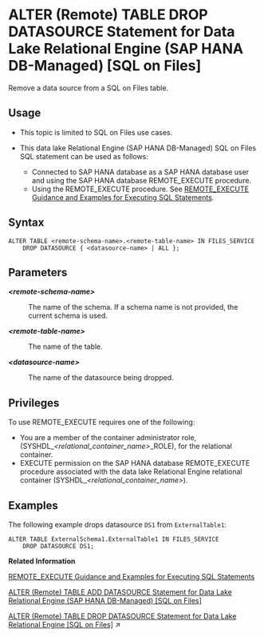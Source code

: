 <!-- loio1e570afca5014f4098f36be8db1129b6 -->

# ALTER \(Remote\) TABLE DROP DATASOURCE Statement for Data Lake Relational Engine \(SAP HANA DB-Managed\) \[SQL on Files\]

Remove a data source from a SQL on Files table.



<a name="loio1e570afca5014f4098f36be8db1129b6__section_inj_b3b_nqb"/>

## Usage

-   This topic is limited to SQL on Files use cases.

-   This data lake Relational Engine \(SAP HANA DB-Managed\) SQL on Files SQL statement can be used as follows:

    -   Connected to SAP HANA database as a SAP HANA database user and using the SAP HANA database REMOTE\_EXECUTE procedure.
    -   Using the REMOTE\_EXECUTE procedure. See [REMOTE\_EXECUTE Guidance and Examples for Executing SQL Statements](../030-sql-statements/remote-execute-guidance-and-examples-for-executing-sql-statements-fd99ac0.md).





<a name="loio1e570afca5014f4098f36be8db1129b6__section_f45_23b_nqb"/>

## Syntax

```
ALTER TABLE <remote-schema-name>.<remote-table-name> IN FILES_SERVICE 
	DROP DATASOURCE { <datasource-name> | ALL };
```



<a name="loio1e570afca5014f4098f36be8db1129b6__section_iww_23b_nqb"/>

## Parameters


<dl>
<dt><b>

*<remote-schema-name\>*

</b></dt>
<dd>

The name of the schema. If a schema name is not provided, the current schema is used.



</dd><dt><b>

*<remote-table-name\>*

</b></dt>
<dd>

The name of the table.



</dd><dt><b>

*<datasource-name\>*

</b></dt>
<dd>

The name of the datasource being dropped.



</dd>
</dl>



<a name="loio1e570afca5014f4098f36be8db1129b6__section_srk_zhb_nqb"/>

## Privileges

To use REMOTE\_EXECUTE requires one of the following:

-   You are a member of the container administrator role, \(SYSHDL\_*<relational\_container\_name\>*\_ROLE\), for the relational container.
-   EXECUTE permission on the SAP HANA database REMOTE\_EXECUTE procedure associated with the data lake Relational Engine relational container \(SYSHDL\_*<relational\_container\_name\>*\).



## Examples

The following example drops datasource `DS1` from `ExternalTable1`:

```
ALTER TABLE ExternalSchema1.ExternalTable1 IN FILES_SERVICE 
	DROP DATASOURCE DS1;
```

**Related Information**  


[REMOTE\_EXECUTE Guidance and Examples for Executing SQL Statements](../030-sql-statements/remote-execute-guidance-and-examples-for-executing-sql-statements-fd99ac0.md "To run data lake Relational Engine SQL statements using the SAP HANA database REMOTE_EXECUTE or REMOTE_EXECUTE_DDL procedure, you embed the SQL syntax within the procedure.")

[ALTER \(Remote\) TABLE ADD DATASOURCE Statement for Data Lake Relational Engine \(SAP HANA DB-Managed\) \[SQL on Files\]](alter-remote-table-add-datasource-statement-for-data-lake-relational-engine-sap-hana-db-m-e6e7243.md "Attach an external data source, such as a file or directory, to a SQL on Files remote table.")

[ALTER (Remote) TABLE DROP DATASOURCE Statement for Data Lake Relational Engine \[SQL on Files\]](https://help.sap.com/viewer/19b3964099384f178ad08f2d348232a9/2023_4_QRC/en-US/a9da29fdd7a141eea66117b22cca84c7.html "Remove a data source from a SQL on Files table.") :arrow_upper_right:

